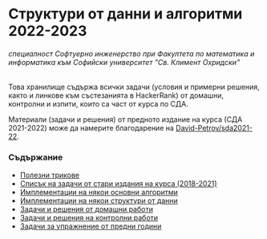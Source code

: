 # Структури от данни и алгоритми 2022-2023
###### специалност Софтуерно инженерство при Факултета по математика и информатика към Софийски университет "Св. Климент Охридски"

Това хранилище съдържа всички задачи (условия и примерни решения, както и линкове към състезанията в HackerRank) от домашни, контролни и изпити, които са част от курса по СДА.

Материали (задачи и решения) от предното издание на курса (СДА 2021-2022) може да намерите благодарение на [David-Petrov/sda2021-22](<https://github.com/David-Petrov/sda2021-22>).

### Съдържание
- [Полезни трикове](</Tips.md>)
- [Списък на задачи от стари издания на курса (2018-2021)](</Materials.md>)
- [Имплементации на някои основни алгоритми](<./Algorithms/>)
- [Имплементации на някои структури от данни](<./Data Structures/>)
- [Задачи и решения от домашни работи](<./Homeworks/>)
- [Задачи и решения на контролни работи](<./Homeworks/>)
- [Задачи за упражнение от предни години](<./Practice/>)
